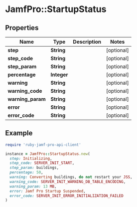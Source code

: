 # JamfPro::StartupStatus

## Properties

| Name | Type | Description | Notes |
| ---- | ---- | ----------- | ----- |
| **step** | **String** |  | [optional] |
| **step_code** | **String** |  | [optional] |
| **step_param** | **String** |  | [optional] |
| **percentage** | **Integer** |  | [optional] |
| **warning** | **String** |  | [optional] |
| **warning_code** | **String** |  | [optional] |
| **warning_param** | **String** |  | [optional] |
| **error** | **String** |  | [optional] |
| **error_code** | **String** |  | [optional] |

## Example

```ruby
require 'ruby-jamf-pro-api-client'

instance = JamfPro::StartupStatus.new(
  step: Initializing,
  step_code: SERVER_INIT_START,
  step_param: buildings,
  percentage: 50,
  warning: Converting buildings, do not restart your JSS,
  warning_code: SERVER_INIT_WARNING_DB_TABLE_ENCODING,
  warning_param: 13 MB,
  error: Jamf Pro Startup Suspended,
  error_code: SERVER_INIT_ERROR_INITIALIZATION_FAILED
)
```

